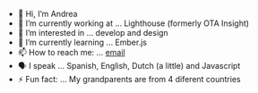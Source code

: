 - 👋 Hi, I’m Andrea
- 🔭 I’m currently working at ... Lighthouse (formerly OTA Insight) 
- 👀 I’m interested in ... develop and design
- 🌱 I’m currently learning ... Ember.js
- 📫 How to reach me: ... [email](mailto:andrea.scardino.r@gmail.com)
- 🗣️ I speak ... Spanish, English, Dutch (a little) and Javascript
- ⚡ Fun fact: ... My grandparents are from 4 diferent countries 

<!---
scardinoandrea/scardinoandrea is a ✨ special ✨ repository because its `README.md` (this file) appears on your GitHub profile.
You can click the Preview link to take a look at your changes.
--->
